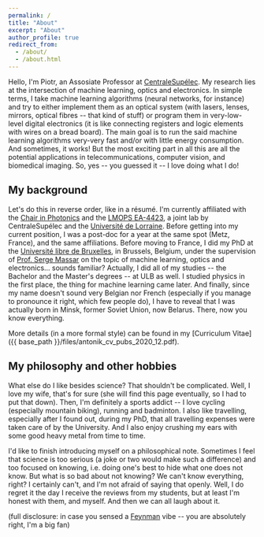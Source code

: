 ```yaml
---
permalink: /
title: "About"
excerpt: "About"
author_profile: true
redirect_from: 
  - /about/
  - /about.html
---
```


Hello, I'm Piotr, an Assosiate Professor at [CentraleSupélec](https://www.centralesupelec.fr).
My research lies at the intersection of machine learning, optics and electronics. 
In simple terms, I take machine learning algorithms (neural networks, for instance) and try to either implement them as an optical system (with lasers, lenses, mirrors, optical fibres -- that kind of stuff) or program them in very-low-level digital electronics (it is like connecting registers and logic elements with wires on a bread board).
The main goal is to run the said machine learning algorithms very-very fast and/or with little energy consumption. 
And sometimes, it works!
But the most exciting part in all this are all the potential applications in telecommunications, computer vision, and biomedical imaging. 
So, yes -- you guessed it -- I love doing what I do!

My background
---

Let's do this in reverse order, like in a résumé.
I'm currently affiliated with the [Chair in Photonics](http://www.chairphotonics.eu/) and the [LMOPS EA-4423](https://lmops.univ-lorraine.fr/), a joint lab by CentraleSupélec and the [Université de Lorraine](https://www.univ-lorraine.fr/).
Before getting into my current position, I was a post-doc for a year at the same spot (Metz, France), and the same affiliations.
Before moving to France, I did my PhD at the [Université libre de Bruxelles](https://www.ulb.be/), in Brussels, Belgium, under the supervision of [Prof. Serge Massar](http://liq.ulb.ac.be/index.php?option=com_content&view=article&id=11%3Aserge-massar&catid=1%3Amembres&Itemid=4) on the topic of machine learning, optics and electronics... sounds familiar?
Actually, I did all of my studies -- the Bachelor and the Master's degrees -- at ULB as well. I studied physics in the first place, the thing for machine learning came later.
And finally, since my name doesn't sound very Belgian nor French (especially if you manage to pronounce it right, which few people do), I have to reveal that I was actually born in Minsk, former Soviet Union, now Belarus. 
There, now you know everything.

More details (in a more formal style) can be found in my [Curriculum Vitae]({{ base_path }}/files/antonik_cv_pubs_2020_12.pdf).

My philosophy and other hobbies
---

What else do I like besides science? 
That shouldn't be complicated.
Well, I love my wife, that's for sure (she will find this page eventually, so I had to put that down).
Then, I'm definitely a sports addict -- I love cycling (especially mountain biking), running and badminton. 
I also like travelling, especially after I found out, during my PhD, that all travelling expenses were taken care of by the University. 
And I also enjoy crushing my ears with some good heavy metal from time to time.

I'd like to finish introducing myself on a philosophical note. 
Sometimes I feel that science is too serious (a joke or two would make such a difference) and too focused on knowing, i.e. doing one's best to hide what one does not know. But what is so bad about not knowing? We can't know everything, right? I certainly can't, and I'm not afraid of saying that openly. Well, I do regret it the day I receive the reviews from my students, but at least I'm honest with them, and myself. And then we can all laugh about it.

(full disclosure: in case you sensed a [Feynman](https://en.wikipedia.org/wiki/Richard_Feynman) vibe -- you are absolutely right, I'm a big fan)
